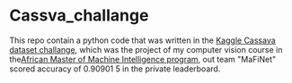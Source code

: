 # Cassva_challange
This repo contain a python code that was written in the [Kaggle Cassava dataset challange](https://www.kaggle.com/c/ammi-2021-convnets/leaderboard), which was the project of my computer vision course in the[African Master of Machine Intelligence program](https://aimsammi.org), out team "MaFiNet" scored accuracy of 0.90901
5 in the private leaderboard.

